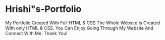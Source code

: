 # Hrishi"s-Portfolio
My Portfolio Created With Full HTML &amp; CSS
The Whole Website Is Created With only HTML & CSS.
You Can Enjoy Going Through My Website And Connect With Me.
Thank You!
